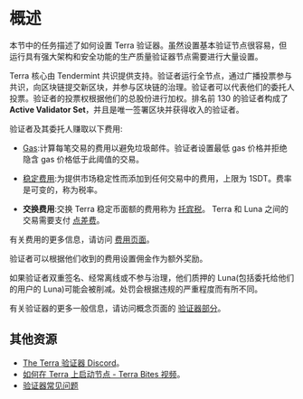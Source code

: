 # 概述

本节中的任务描述了如何设置 Terra 验证器。虽然设置基本验证节点很容易，但运行具有强大架构和安全功能的生产质量验证器节点需要进行大量设置。

Terra 核心由 Tendermint 共识提供支持。验证者运行全节点，通过广播投票参与共识，向区块链提交新区块，并参与区块链的治理。验证者可以代表他们的委托人投票。验证者的投票权根据他们的总股份进行加权。排名前 130 的验证者构成了 **Active Validator Set**，并且是唯一签署区块并获得收入的验证者。

验证者及其委托人赚取以下费用:

- [Gas](./fees.md#gas):计算每笔交易的费用以避免垃圾邮件。验证者设置最低 gas 价格并拒绝隐含 gas 价格低于此阈值的交易。

- [稳定费用](./fees.md#stability-fees):为提供市场稳定性而添加到任何交易中的费用，上限为 1SDT。费率是可变的，称为税率。

- **交换费用**:交换 Terra 稳定币面额的费用称为 [托宾税](./fees.md#tobin-tax)。 Terra 和 Luna 之间的交易需要支付 [点差费](./fees.md#spread-fees)。

有关费用的更多信息，请访问 [费用页面](./fees.md)。

验证者可以根据他们收到的费用设置佣金作为额外奖励。

如果验证者双重签名、经常离线或不参与治理，他们质押的 Luna(包括委托给他们的用户的 Luna)可能会被削减。处罚会根据违规的严重程度而有所不同。

有关验证器的更多一般信息，请访问概念页面的 [验证器部分](/zh/Concepts/Protocol.md#validators)。

## 其他资源

- [The Terra 验证器 Discord](https://discord.com/invite/xfZK6RMFFx)。
- [如何在 Terra 上启动节点 - Terra Bites 视频](https://www.youtube.com/watch?v=2lKAvltKX6w&ab_channel=TerraBites)。
- [验证器常见问题](./faq.md) 